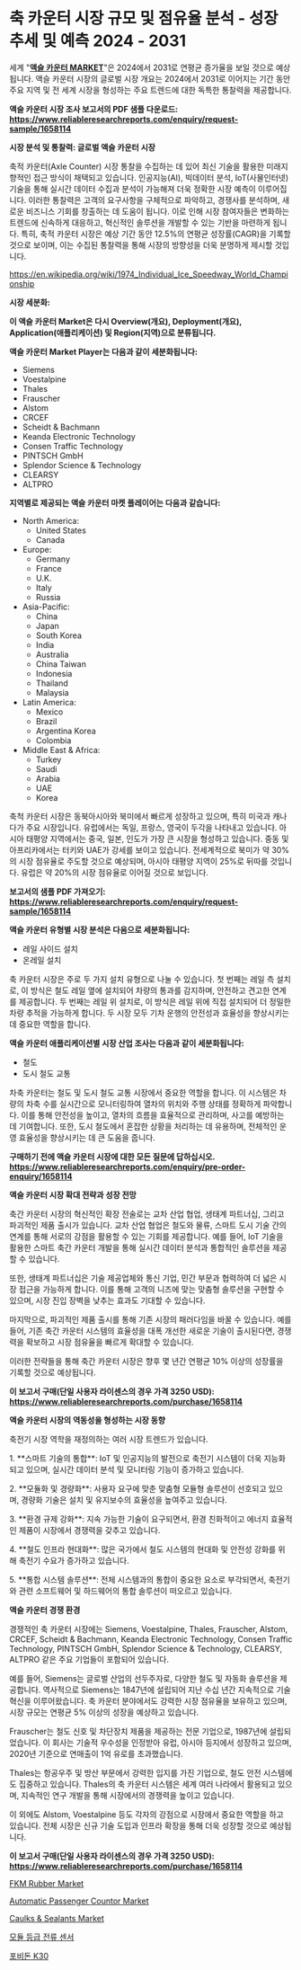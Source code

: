 <p><h1>축 카운터 시장 규모 및 점유율 분석 - 성장 추세 및 예측 2024 - 2031</h1></p><p>세계 "<strong><a href="https://www.reliableresearchreports.com/axle-counter-market-r1658114">액슬 카운터 MARKET</a></strong>"은 2024에서 2031로 연평균 증가율을 보일 것으로 예상됩니다. 액슬 카운터 시장의 글로벌 시장 개요는 2024에서 2031로 이어지는 기간 동안 주요 지역 및 전 세계 시장을 형성하는 주요 트렌드에 대한 독특한 통찰력을 제공합니다.</p>
<p><strong>액슬 카운터 시장 조사 보고서의 PDF 샘플 다운로드: <a href="https://www.reliableresearchreports.com/enquiry/request-sample/1658114">https://www.reliableresearchreports.com/enquiry/request-sample/1658114</a></strong></p>
<p><strong>시장 분석 및 통찰력: 글로벌 액슬 카운터 시장</strong></p>
<p><p>축적 카운터(Axle Counter) 시장 통찰을 수집하는 데 있어 최신 기술을 활용한 미래지향적인 접근 방식이 채택되고 있습니다. 인공지능(AI), 빅데이터 분석, IoT(사물인터넷) 기술을 통해 실시간 데이터 수집과 분석이 가능해져 더욱 정확한 시장 예측이 이루어집니다. 이러한 통찰력은 고객의 요구사항을 구체적으로 파악하고, 경쟁사를 분석하며, 새로운 비즈니스 기회를 창출하는 데 도움이 됩니다. 이로 인해 시장 참여자들은 변화하는 트렌드에 신속하게 대응하고, 혁신적인 솔루션을 개발할 수 있는 기반을 마련하게 됩니다. 특히, 축적 카운터 시장은 예상 기간 동안 12.5%의 연평균 성장률(CAGR)을 기록할 것으로 보이며, 이는 수집된 통찰력을 통해 시장의 방향성을 더욱 분명하게 제시할 것입니다.</p></p>
<p><a href="%7CAUTHORITHY_DOMAIN_URL%7C">https://en.wikipedia.org/wiki/1974_Individual_Ice_Speedway_World_Championship</a></p>
<p><strong>시장 세분화:</strong></p>
<p><strong>이 액슬 카운터 Market은 다시 Overview(개요), Deployment(개요), Application(애플리케이션) 및 Region(지역)으로 분류됩니다.</strong></p>
<p><strong>액슬 카운터 Market Player는 다음과 같이 세분화됩니다:</strong></p>
<p><ul><li>Siemens</li><li>Voestalpine</li><li>Thales</li><li>Frauscher</li><li>Alstom</li><li>CRCEF</li><li>Scheidt & Bachmann</li><li>Keanda Electronic Technology</li><li>Consen Traffic Technology</li><li>PINTSCH GmbH</li><li>Splendor Science & Technology</li><li>CLEARSY</li><li>ALTPRO</li></ul></p>
<p><strong>지역별로 제공되는 액슬 카운터 마켓 플레이어는 다음과 같습니다:</strong></p>
<p><ul>
    <li>
        North America:
        <ul>
            <li>United States</li>
            <li>Canada</li>
        </ul>
    </li>
    <li>
        Europe:
        <ul>
            <li>Germany</li>
            <li>France</li>
            <li>U.K.</li>
            <li>Italy</li>
            <li>Russia</li>
        </ul>
    </li>
    <li>
        Asia-Pacific:
        <ul>
            <li>China</li>
            <li>Japan</li>
            <li>South Korea</li>
            <li>India</li>
            <li>Australia</li>
            <li>China Taiwan</li>
            <li>Indonesia</li>
            <li>Thailand</li>
            <li>Malaysia</li>
        </ul>
    </li>
    <li>
        Latin America:
        <ul>
            <li>Mexico</li>
            <li>Brazil</li>
            <li>Argentina Korea</li>
            <li>Colombia</li>
        </ul>
    </li>
    <li>
        Middle East & Africa:
        <ul>
            <li>Turkey</li>
            <li>Saudi</li>
            <li>Arabia</li>
            <li>UAE</li>
            <li>Korea</li>
        </ul>
    </li>
    </ul></p>
<p><p>축척 카운터 시장은 동북아시아와 북미에서 빠르게 성장하고 있으며, 특히 미국과 캐나다가 주요 시장입니다. 유럽에서는 독일, 프랑스, 영국이 두각을 나타내고 있습니다. 아시아 태평양 지역에서는 중국, 일본, 인도가 가장 큰 시장을 형성하고 있습니다. 중동 및 아프리카에서는 터키와 UAE가 강세를 보이고 있습니다. 전세계적으로 북미가 약 30%의 시장 점유율로 주도할 것으로 예상되며, 아시아 태평양 지역이 25%로 뒤따를 것입니다. 유럽은 약 20%의 시장 점유율로 이어질 것으로 보입니다.</p></p>
<p><strong>보고서의 샘플 PDF 가져오기: <a href="https://www.reliableresearchreports.com/enquiry/request-sample/1658114">https://www.reliableresearchreports.com/enquiry/request-sample/1658114</a></strong></p>
<p><strong>액슬 카운터 유형별 시장 분석은 다음으로 세분화됩니다:</strong></p>
<p><ul><li>레일 사이드 설치</li><li>온레일 설치</li></ul></p>
<p><p>축 카운터 시장은 주로 두 가지 설치 유형으로 나눌 수 있습니다. 첫 번째는 레일 측 설치로, 이 방식은 철도 레일 옆에 설치되어 차량의 통과를 감지하며, 안전하고 견고한 연계를 제공합니다. 두 번째는 레일 위 설치로, 이 방식은 레일 위에 직접 설치되어 더 정밀한 차량 추적을 가능하게 합니다. 두 시장 모두 기차 운행의 안전성과 효율성을 향상시키는 데 중요한 역할을 합니다.</p></p>
<p><strong>액슬 카운터 애플리케이션별 시장 산업 조사는 다음과 같이 세분화됩니다:</strong></p>
<p><ul><li>철도</li><li>도시 철도 교통</li></ul></p>
<p><p>차축 카운터는 철도 및 도시 철도 교통 시장에서 중요한 역할을 합니다. 이 시스템은 차량의 차축 수를 실시간으로 모니터링하여 열차의 위치와 주행 상태를 정확하게 파악합니다. 이를 통해 안전성을 높이고, 열차의 흐름을 효율적으로 관리하며, 사고를 예방하는 데 기여합니다. 또한, 도시 철도에서 혼잡한 상황을 처리하는 데 유용하며, 전체적인 운영 효율성을 향상시키는 데 큰 도움을 줍니다.</p></p>
<p><strong>구매하기 전에 액슬 카운터 시장에 대한 모든 질문에 답하십시오. <a href="https://www.reliableresearchreports.com/enquiry/pre-order-enquiry/1658114">https://www.reliableresearchreports.com/enquiry/pre-order-enquiry/1658114</a></strong></p>
<p><strong>액슬 카운터 시장 확대 전략과 성장 전망</strong></p>
<p><p>축간 카운터 시장의 혁신적인 확장 전술로는 교차 산업 협업, 생태계 파트너십, 그리고 파괴적인 제품 출시가 있습니다. 교차 산업 협업은 철도와 물류, 스마트 도시 기술 간의 연계를 통해 서로의 강점을 활용할 수 있는 기회를 제공합니다. 예를 들어, IoT 기술을 활용한 스마트 축간 카운터 개발을 통해 실시간 데이터 분석과 통합적인 솔루션을 제공할 수 있습니다.</p><p>또한, 생태계 파트너십은 기술 제공업체와 통신 기업, 민간 부문과 협력하여 더 넓은 시장 접근을 가능하게 합니다. 이를 통해 고객의 니즈에 맞는 맞춤형 솔루션을 구현할 수 있으며, 시장 진입 장벽을 낮추는 효과도 기대할 수 있습니다.</p><p>마지막으로, 파괴적인 제품 출시를 통해 기존 시장의 패러다임을 바꿀 수 있습니다. 예를 들어, 기존 축간 카운터 시스템의 효율성을 대폭 개선한 새로운 기술이 출시된다면, 경쟁력을 확보하고 시장 점유율을 빠르게 확대할 수 있습니다.</p><p>이러한 전략들을 통해 축간 카운터 시장은 향후 몇 년간 연평균 10% 이상의 성장률을 기록할 것으로 예상됩니다.</p></p>
<p><strong>이 보고서 구매(단일 사용자 라이센스의 경우 가격 3250 USD): <a href="https://www.reliableresearchreports.com/purchase/1658114">https://www.reliableresearchreports.com/purchase/1658114</a></strong></p>
<p><strong>액슬 카운터 시장의 역동성을 형성하는 시장 동향</strong></p>
<p><p>축전기 시장 역학을 재정의하는 여러 시장 트렌드가 있습니다. </p><p>1. **스마트 기술의 통합**: IoT 및 인공지능의 발전으로 축전기 시스템이 더욱 지능화되고 있으며, 실시간 데이터 분석 및 모니터링 기능이 증가하고 있습니다.</p><p>2. **모듈화 및 경량화**: 사용자 요구에 맞춘 맞춤형 모듈형 솔루션이 선호되고 있으며, 경량화 기술은 설치 및 유지보수의 효율성을 높여주고 있습니다.</p><p>3. **환경 규제 강화**: 지속 가능한 기술이 요구되면서, 환경 친화적이고 에너지 효율적인 제품이 시장에서 경쟁력을 갖추고 있습니다.</p><p>4. **철도 인프라 현대화**: 많은 국가에서 철도 시스템의 현대화 및 안전성 강화를 위해 축전기 수요가 증가하고 있습니다.</p><p>5. **통합 시스템 솔루션**: 전체 시스템과의 통합이 중요한 요소로 부각되면서, 축전기와 관련 소프트웨어 및 하드웨어의 통합 솔루션이 떠오르고 있습니다.</p></p>
<p><strong>액슬 카운터 경쟁 환경</strong></p>
<p><p>경쟁적인 축 카운터 시장에는 Siemens, Voestalpine, Thales, Frauscher, Alstom, CRCEF, Scheidt & Bachmann, Keanda Electronic Technology, Consen Traffic Technology, PINTSCH GmbH, Splendor Science & Technology, CLEARSY, ALTPRO 같은 주요 기업들이 포함되어 있습니다.</p><p>예를 들어, Siemens는 글로벌 산업의 선두주자로, 다양한 철도 및 자동화 솔루션을 제공합니다. 역사적으로 Siemens는 1847년에 설립되어 지난 수십 년간 지속적으로 기술 혁신을 이루어왔습니다. 축 카운터 분야에서도 강력한 시장 점유율을 보유하고 있으며, 시장 규모는 연평균 5% 이상의 성장을 예상하고 있습니다.</p><p>Frauscher는 철도 신호 및 차단장치 제품을 제공하는 전문 기업으로, 1987년에 설립되었습니다. 이 회사는 기술적 우수성을 인정받아 유럽, 아시아 등지에서 성장하고 있으며, 2020년 기준으로 연매출이 1억 유로를 초과했습니다.</p><p>Thales는 항공우주 및 방산 부문에서 강력한 입지를 가진 기업으로, 철도 안전 시스템에도 집중하고 있습니다. Thales의 축 카운터 시스템은 세계 여러 나라에서 활용되고 있으며, 지속적인 연구 개발을 통해 시장에서의 경쟁력을 높이고 있습니다.</p><p>이 외에도 Alstom, Voestalpine 등도 각자의 강점으로 시장에서 중요한 역할을 하고 있습니다. 전체 시장은 신규 기술 도입과 인프라 확장을 통해 더욱 성장할 것으로 예상됩니다.</p></p>
<p><strong>이 보고서 구매(단일 사용자 라이센스의 경우 가격 3250 USD): <a href="https://www.reliableresearchreports.com/purchase/1658114">https://www.reliableresearchreports.com/purchase/1658114</a></strong></p>
<p><p><a href="https://issuu.com/reportprime-2/docs/fkm-rubber-market-size-2030.pptx_2bff67dcc6d25e">FKM Rubber Market</a></p><p><a href="https://github.com/SamiaHussain82/Market-Research-Report-List-1/blob/main/automatic-passenger-countor-market.md">Automatic Passenger Countor Market</a></p><p><a href="https://issuu.com/reportprime-2/docs/caulks-sealants-market-size-2030.pp_e9e393eeca406d">Caulks & Sealants Market</a></p><p><a href="https://medium.com/@avaoneill70/module-grade-current-sensor-market-%EC%9D%98-%EA%B8%80%EB%A1%9C%EB%B2%8C-%EC%8B%9C%EC%9E%A5-%EA%B0%9C%EC%9A%94%EB%8A%94-%EC%A0%84-%EC%84%B8%EA%B3%84-%EB%B0%8F-%EC%A3%BC%EC%9A%94-%EC%8B%9C%EC%9E%A5%EC%9D%98-%EC%82%B0%EC%97%85%EC%97%90-%EC%98%81%ED%96%A5%EC%9D%84-%EB%AF%B8%EC%B9%98%EB%8A%94-%EC%A3%BC%EC%9A%94-%ED%8A%B8%EB%A0%8C%EB%93%9C%EC%97%90-%EB%8C%80%ED%95%9C-%EB%8F%85%ED%8A%B9%ED%95%9C-%EA%B4%80%EC%A0%90%EC%9D%84-a149b11b8142">모듈 등급 전류 센서</a></p><p><a href="https://medium.com/@avaoneill70/povidone-k30-market-%EC%9D%98-%EA%B8%80%EB%A1%9C%EB%B2%8C-%EC%8B%9C%EC%9E%A5-%EA%B0%9C%EC%9A%94%EB%8A%94-%EC%A0%84-%EC%84%B8%EA%B3%84-%EB%B0%8F-%EC%A3%BC%EC%9A%94-%EC%8B%9C%EC%9E%A5%EC%9D%98-%EC%82%B0%EC%97%85%EC%97%90-%EC%98%81%ED%96%A5%EC%9D%84-%EB%AF%B8%EC%B9%98%EB%8A%94-%EC%A3%BC%EC%9A%94-%ED%8A%B8%EB%A0%8C%EB%93%9C%EC%97%90-%EB%8C%80%ED%95%9C-%EB%8F%85%ED%8A%B9%ED%95%9C-%EA%B4%80%EC%A0%90%EC%9D%84-%EC%A0%9C%EA%B3%B5%ED%95%A9%EB%8B%88%EB%8B%A4-14f514fedf79">포비돈 K30</a></p></p>